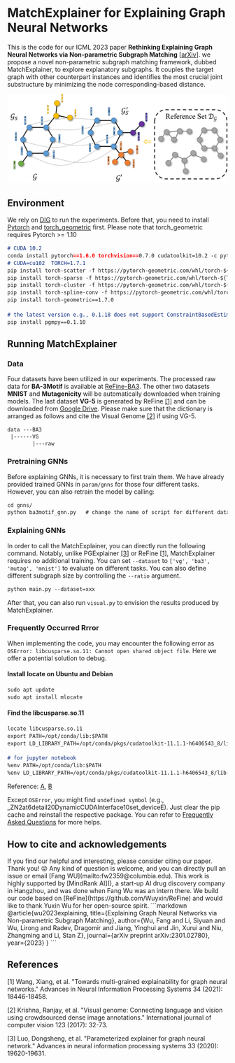# MatchExplainer for Explaining Graph Neural Networks 
This is the code for our ICML 2023 paper **Rethinking Explaining Graph Neural Networks via Non-parametric Subgraph Matching** 
[[arXiv](https://arxiv.org/abs/2301.02780)].
we propose a novel non-parametric subgraph matching framework, dubbed MatchExplainer, to explore explanatory subgraphs. 
It couples the target graph with other counterpart instances and identifies the most crucial joint substructure by minimizing the node corresponding-based distance. 

<p align="center"><img src="model.jpg" alt="drawing" width="800"/></p>

## Environment 
We rely on [DIG](https://github.com/divelab/DIG) to run the experiments. Before that, you need to install
[Pytorch](https://pytorch.org/get-started/locally/) and [torch_geometric](https://pytorch-geometric.readthedocs.io/en/latest/notes/installation.html#) first. Please note that torch_geometric requires Pytorch >= 1.10
```markdown
# CUDA 10.2
conda install pytorch==1.6.0 torchvision==0.7.0 cudatoolkit=10.2 -c pytorch
# CUDA=cu102  TORCH=1.7.1
pip install torch-scatter -f https://pytorch-geometric.com/whl/torch-${TORCH}+${CUDA}.html 
pip install torch-sparse -f https://pytorch-geometric.com/whl/torch-${TORCH}+${CUDA}.html
pip install torch-cluster -f https://pytorch-geometric.com/whl/torch-${TORCH}+${CUDA}.html
pip install torch-spline-conv -f https://pytorch-geometric.com/whl/torch-${TORCH}+${CUDA}.html
pip install torch-geometric==1.7.0

# the latest version e.g., 0.1.18 does not support ConstraintBasedEstimator
pip install pgmpy==0.1.10
```  


## Running MatchExplainer 
### Data
Four datasets have been utilized in our experiments. The processed raw data for **BA-3Motif** is available at 
[ReFine-BA3](https://github.com/Wuyxin/ReFine/tree/main/data/BA3/raw). The other two datasets **MNIST** and **Mutagenicity** 
will be automatically downloaded when training models. The last dataset **VG-5** is generated by ReFine [[1]](#1) and can be downloaded 
from [Google Drive](https://drive.google.com/file/d/1zFHyLTZm0N0Ckylx5aqfG-jRdlywBPXP/view?usp=sharing). Please make sure that the dictionary is 
arranged as follows and cite the Visual Genome [[2]](#2) if using VG-5. 
```
data ---BA3
 |------VG
        |---raw
```
### Pretraining GNNs 
Before explaining GNNs, it is necessary to first train them. We have already provided trained GNNs in `param/gnns` for those four different tasks. 
However, you can also retrain the model by calling:
```markdown
cd gnns/
python ba3motif_gnn.py   # change the name of script for different datasets
```

### Explaining GNNs 
In order to call the MatchExplainer, you can directly run the following command. Notably, unlike PGExplainer [[3]](#3) or ReFine [[1]](#1), 
MatchExplainer requires no additional training. You can set `--dataset` to `['vg', 'ba3', 'mutag', 'mnist']` to
evaluate on different tasks. You can also define different subgraph size by controlling the `--ratio` argument. 
```markdown
python main.py --dataset=xxx
```
After that, you can also run `visual.py` to envision the results produced by MatchExplainer. 

### Frequently Occurred Rrror
When implementing the code, you may encounter the following error as `OSError: libcusparse.so.11: Cannot open shared object file`.
Here we offer a potential solution to debug. 
#### Install locate on Ubuntu and Debian
```markdown
sudo apt update
sudo apt install mlocate
```

#### Find the libcusparse.so.11
```markdown
locate libcusparse.so.11
export PATH=/opt/conda/lib:$PATH
export LD_LIBRARY_PATH=/opt/conda/pkgs/cudatoolkit-11.1.1-h6406543_8/lib:$LD_LIBRARY_PATH

# for jupyter notebook
%env PATH=/opt/conda/lib:$PATH
%env LD_LIBRARY_PATH=/opt/conda/pkgs/cudatoolkit-11.1.1-h6406543_8/lib:$LD_LIBRARY_PATH
```
Reference: [A](https://github.com/pyg-team/pytorch_geometric/issues/2040),
[B](https://blog.csdn.net/little_cute/article/details/124766123?spm=1001.2101.3001.6650.3&utm_medium=distribute.pc_relevant.none-task-blog-2%7Edefault%7ECTRLIST%7Edefault-3-124766123-blog-121440577.pc_relevant_default&depth_1-utm_source=distribute.pc_relevant.none-task-blog-2%7Edefault%7ECTRLIST%7Edefault-3-124766123-blog-121440577.pc_relevant_default&utm_relevant_index=6 
)

Except `OSError`, you might find `undefined symbol` (e.g., _ZN2at6detail20DynamicCUDAInterface10set_deviceE). 
Just clear the pip cache and reinstall the respective package. You can refer to [Frequently Asked Questions](https://pytorch-geometric.readthedocs.io/en/latest/notes/installation.html) for more helps. 



<h2 id="How-to-cite">How to cite and acknowledgements</h2>
If you find our helpful and interesting, please consider citing our paper. Thank you! 😜 
Any kind of question is welcome, and you can directly pull an issue or email [Fang WU](mailto:fw2359@columbia.edu). 
This work is highly supported by [MindRank AI](), a start-up AI drug discovery company in Hangzhou, and was done when Fang Wu was an intern there. 
We build our code based on [ReFine](https://github.com/Wuyxin/ReFine) and would like to thank Yuxin Wu for her open-source spirit. 
```markdown
@article{wu2023explaining,
  title={Explaining Graph Neural Networks via Non-parametric Subgraph Matching},
  author={Wu, Fang and Li, Siyuan and Wu, Lirong and Radev, Dragomir and Jiang, Yinghui and Jin, Xurui and Niu, Zhangming and Li, Stan Z},
  journal={arXiv preprint arXiv:2301.02780},
  year={2023}
}
```
<h2 id="References">References</h2>
<a id="1">[1]</a> 
Wang, Xiang, et al. "Towards multi-grained explainability for graph neural networks." Advances in Neural Information Processing Systems 34 (2021): 18446-18458.   

<a id="2">[2]</a> 
Krishna, Ranjay, et al. "Visual genome: Connecting language and vision using crowdsourced dense image annotations." International journal of computer vision 123 (2017): 32-73.   
  
<a id="3">[3]</a> 
Luo, Dongsheng, et al. "Parameterized explainer for graph neural network." Advances in neural information processing systems 33 (2020): 19620-19631.  

